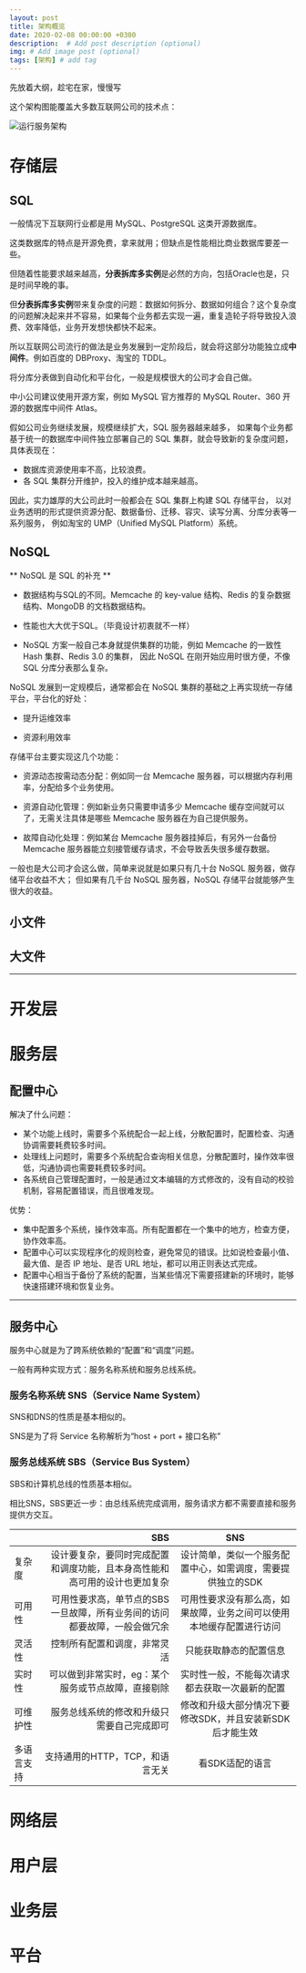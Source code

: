 ```yaml
---
layout: post
title: 架构概览
date: 2020-02-08 00:00:00 +0300
description:  # Add post description (optional)
img: # Add image post (optional)
tags: [架构] # add tag
---
```


先放着大纲，趁宅在家，慢慢写

这个架构图能覆盖大多数互联网公司的技术点：

![运行服务架构]({{site.baseurl}}/assets/img/post/通用架构.png)

# 存储层

## SQL

一般情况下互联网行业都是用 MySQL、PostgreSQL 这类开源数据库。

这类数据库的特点是开源免费，拿来就用；但缺点是性能相比商业数据库要差一些。

但随着性能要求越来越高，**分表拆库多实例**是必然的方向，包括Oracle也是，只是时间早晚的事。

但**分表拆库多实例**带来复杂度的问题：数据如何拆分、数据如何组合？这个复杂度的问题解决起来并不容易，如果每个业务都去实现一遍，重复造轮子将导致投入浪费、效率降低，业务开发想快都快不起来。

所以互联网公司流行的做法是业务发展到一定阶段后，就会将这部分功能独立成**中间件**。例如百度的 DBProxy、淘宝的 TDDL。

将分库分表做到自动化和平台化，一般是规模很大的公司才会自己做。

中小公司建议使用开源方案，例如 MySQL 官方推荐的 MySQL Router、360 开源的数据库中间件 Atlas。

假如公司业务继续发展，规模继续扩大，SQL 服务器越来越多，
如果每个业务都基于统一的数据库中间件独立部署自己的 SQL 集群，就会导致新的复杂度问题，具体表现在：

- 数据库资源使用率不高，比较浪费。
- 各 SQL 集群分开维护，投入的维护成本越来越高。

因此，实力雄厚的大公司此时一般都会在 SQL 集群上构建 SQL 存储平台，
以对业务透明的形式提供资源分配、数据备份、迁移、容灾、读写分离、分库分表等一系列服务，
例如淘宝的 UMP（Unified MySQL Platform）系统。

## NoSQL

** NoSQL 是 SQL 的补充 **

- 数据结构与SQL的不同。Memcache 的 key-value 结构、Redis 的复杂数据结构、MongoDB 的文档数据结构。

- 性能也大大优于SQL。（毕竟设计初衷就不一样）

- NoSQL 方案一般自己本身就提供集群的功能，例如 Memcache 的一致性 Hash 集群、Redis 3.0 的集群，
因此 NoSQL 在刚开始应用时很方便，不像 SQL 分库分表那么复杂。

NoSQL 发展到一定规模后，通常都会在 NoSQL 集群的基础之上再实现统一存储平台，平台化的好处：

- 提升运维效率

- 资源利用效率

存储平台主要实现这几个功能：

- 资源动态按需动态分配：例如同一台 Memcache 服务器，可以根据内存利用率，分配给多个业务使用。

- 资源自动化管理：例如新业务只需要申请多少 Memcache 缓存空间就可以了，无需关注具体是哪些 Memcache 服务器在为自己提供服务。

- 故障自动化处理：例如某台 Memcache 服务器挂掉后，有另外一台备份 Memcache 服务器能立刻接管缓存请求，不会导致丢失很多缓存数据。


一般也是大公司才会这么做，简单来说就是如果只有几十台 NoSQL 服务器，做存储平台收益不大；
但如果有几千台 NoSQL 服务器，NoSQL 存储平台就能够产生很大的收益。

## 小文件 

## 大文件


---


# 开发层

# 服务层

## 配置中心

解决了什么问题：

- 某个功能上线时，需要多个系统配合一起上线，分散配置时，配置检查、沟通协调需要耗费较多时间。
- 处理线上问题时，需要多个系统配合查询相关信息，分散配置时，操作效率很低，沟通协调也需要耗费较多时间。
- 各系统自己管理配置时，一般是通过文本编辑的方式修改的，没有自动的校验机制，容易配置错误，而且很难发现。

优势：

- 集中配置多个系统，操作效率高。所有配置都在一个集中的地方，检查方便，协作效率高。
- 配置中心可以实现程序化的规则检查，避免常见的错误。比如说检查最小值、最大值、是否 IP 地址、是否 URL 地址，都可以用正则表达式完成。
- 配置中心相当于备份了系统的配置，当某些情况下需要搭建新的环境时，能够快速搭建环境和恢复业务。

-----

## 服务中心

服务中心就是为了跨系统依赖的“配置”和“调度”问题。

一般有两种实现方式：服务名称系统和服务总线系统。

### 服务名称系统 SNS（Service Name System）

SNS和DNS的性质是基本相似的。

SNS是为了将 Service 名称解析为“host + port + 接口名称”

### 服务总线系统 SBS（Service Bus System）

SBS和计算机总线的性质基本相似。

相比SNS，SBS更近一步：由总线系统完成调用，服务请求方都不需要直接和服务提供方交互。

| | SBS | SNS |
| :---- | ----: | :----: |
| 复杂度 | 设计要复杂，要同时完成配置和调度功能，且本身高性能和高可用的设计也更加复杂 | 设计简单，类似一个服务配置中心，如需调度，需要提供独立的SDK |
| 可用性 | 可用性要求高，单节点的SBS一旦故障，所有业务间的访问都要故障，一般会做冗余 | 可用性要求没有那么高，如果故障，业务之间可以使用本地缓存配置进行访问 |
| 灵活性 | 控制所有配置和调度，非常灵活 | 只能获取静态的配置信息 |
| 实时性 | 可以做到非常实时，eg：某个服务或节点故障，直接剔除 | 实时性一般，不能每次请求都去获取一次最新的配置 |
| 可维护性 | 服务总线系统的修改和升级只需要自己完成即可 | 修改和升级大部分情况下要修改SDK，并且安装新SDK后才能生效 |
| 多语言支持 | 支持通用的HTTP，TCP，和语言无关 | 看SDK适配的语言 |

# 网络层

# 用户层

# 业务层

# 平台
